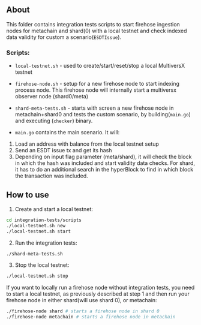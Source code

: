## About

This folder contains integration tests scripts to start firehose ingestion nodes for metachain and shard(0) with a local
testnet and check indexed data validity for custom a scenario(`ESDTIssue`).

### Scripts:

- `local-testnet.sh` - used to create/start/reset/stop a local MultiversX testnet
- `firehose-node.sh` - setup for a new firehose node to start indexing process node. This firehose node will internally
  start a multiversx observer node (shard0/meta)
- `shard-meta-tests.sh` - starts with screen a new firehose node in metachain+shard0 and tests the custom scenario, by
  building(`main.go`) and executing (`checker`) binary.

- `main.go` contains the main scenario. It will:

1. Load an address with balance from the local testnet setup
2. Send an ESDT issue tx and get its hash
3. Depending on input flag parameter (meta/shard), it will check the block in which the hash was included and start
   validity data checks. For shard, it has to do an additional search in the hyperBlock to find in which block the
   transaction was included.

## How to use

1. Create and start a local testnet:

```bash
cd integration-tests/scripts
./local-testnet.sh new
./local-testnet.sh start
```

2. Run the integration tests:

```bash
./shard-meta-tests.sh
```

3. Stop the local testnet:

```bash
./local-testnet.sh stop
```

If you want to locally run a firehose node without integration tests, you need to start a local testnet, as previously
described at step 1 and then run your firehose node in either shard(will use shard 0), or metachain:

```bash
./firehose-node shard # starts a firehose node in shard 0
./firehose-node metachain # starts a firehose node in metachain
```